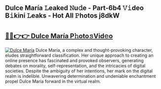 ## Dulce María 𝙻eaked 𝙽u𝚍e - Part-6b4 𝚅𝚒deo B𝚒kini 𝙻eaks - Hot All 𝙿hotos j8dkW

# <h2><a href="http://ld4nq4.urlbe.top/?page=Dulce+Mar%c3%ada">🔗🔗👉👉 Dulce María P𝚑oto𝚜Vid𝚎o</a></h2>

[![Dulce María](https://i.imgur.com/eBuTRDB.gif)](http://ld4nq4.urlbe.top/?page=Dulce+Mar%c3%ada)
Dulce María, a complex and thought-provoking character, eludes straightforward classification. Her unique approach to creating an online presence has fascinated and provoked observers, generating debates on morality, self-representation, and the intricacies of digital societies. Despite the ambiguity of her intentions, her mark on the digital realm is indelible. Unwavering determination and undeniable enchantment propel Dulce María forward in the virtual realm.
